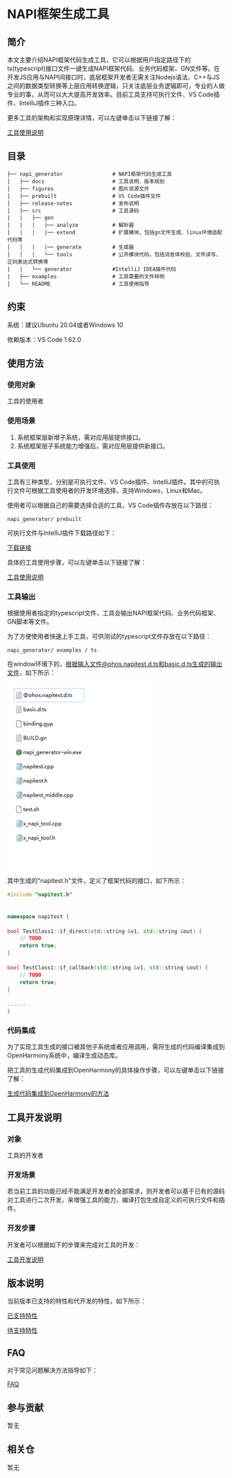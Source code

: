 # NAPI框架生成工具

## 简介
本文主要介绍NAPI框架代码生成工具，它可以根据用户指定路径下的ts(typescript)接口文件一键生成NAPI框架代码、业务代码框架、GN文件等。在开发JS应用与NAPI间接口时，底层框架开发者无需关注Nodejs语法、C++与JS之间的数据类型转换等上层应用转换逻辑，只关注底层业务逻辑即可，专业的人做专业的事，从而可以大大提高开发效率。目前工具支持可执行文件、VS Code插件、IntelliJ插件三种入口。

更多工具的架构和实现原理详情，可以左键单击以下链接了解：

[工具使用说明](https://gitee.com/openharmony-sig/napi_generator/blob/master/docs/INSTRUCTION_ZH.md)

## 目录

	├── napi_generator                # NAPI框架代码生成工具
	│   ├── docs                      # 工具说明、版本规划
	│   ├── figures                   # 图片资源文件
	│   ├── prebuilt                  # VS Code插件文件
	│   ├── release-notes             # 发布说明
	│   ├── src                       # 工具源码
	|   |   ├── gen                  
	│   |   |   ├── analyze           # 解析器
	│   |   |   |── extend            # 扩展模块，包括gn文件生成、linux环境适配代码等
	│   │   |   |── generate          # 生成器
	│   │   |   └── tools             # 公共模块代码，包括消息体校验、文件读写、正则表达式转换等  
	|   |   └── generator             #IntelliJ IDEA插件代码
	|   ├── examples                  # 工具需要的文件样例  
	│   └── README                    # 工具使用指导    

## 约束
系统：建议Ubuntu 20.04或者Windows 10

依赖版本：VS Code 1.62.0

## 使用方法

### 使用对象

工具的使用者

### 使用场景

1) 系统框架层新增子系统，需对应用层提供接口。
2) 系统框架层子系统能力增强后，需对应用层提供新接口。

### 工具使用

工具有三种类型，分别是可执行文件、VS Code插件、IntelliJ插件。其中的可执行文件可根据工具使用者的开发环境选择，支持Windows，Linux和Mac。

使用者可以根据自己的需要选择合适的工具，VS Code插件存放在以下路径：

```
napi_generator/ prebuilt
```

可执行文件与IntelliJ插件下载路径如下：

[下载链接](https://repo.huaweicloud.com/harmonyos/develop_tools/napi_generator/napi_generator_20220319.tart.gz)

具体的工具使用步骤，可以左键单击以下链接了解：

[工具使用说明](https://gitee.com/openharmony-sig/napi_generator/blob/master/docs/INSTRUCTION_ZH.md)

### 工具输出

根据使用者指定的typescript文件，工具会输出NAPI框架代码、业务代码框架、GN脚本等文件。

为了方便使用者快速上手工具，可供测试的typescript文件存放在以下路径：

```
napi_generator/ examples / ts
```

在window环境下的，根据输入文件@ohos.napitest.d.ts和basic.d.ts生成的输出文件，如下所示：

![](./figures/pic-d-ts-transition.png)

其中生成的"napitest.h"文件，定义了框架代码的接口，如下所示：


```c++
#include "napitest.h"


namespace napitest {

bool TestClass1::if_direct(std::string &v1, std::string &out) {
    // TODO
    return true;
}

bool TestClass1::if_callback(std::string &v1, std::string &out) {
    // TODO
    return true;
}

......
}
```

### 代码集成

为了实现工具生成的接口被其他子系统或者应用调用，需将生成的代码编译集成到OpenHarmony系统中，编译生成动态库。

把工具的生成代码集成到OpenHarmony的具体操作步骤，可以左键单击以下链接了解：

[生成代码集成到OpenHarmony的方法](https://gitee.com/openharmony-sig/napi_generator/blob/master/docs/ENSEMBLE_METHOD_ZH.md)

## 工具开发说明

### 对象

工具的开发者

### 开发场景

若当前工具的功能已经不能满足开发者的全部需求，则开发者可以基于已有的源码对工具进行二次开发，来增强工具的能力，编译打包生成自定义的可执行文件和插件。

### 开发步骤

开发者可以根据如下的步骤来完成对工具的开发：

  [工具开发说明](https://gitee.com/openharmony-sig/napi_generator/blob/master/docs/DEVELOP_ZH.md)

## 版本说明

 当前版本已支持的特性和代开发的特性，如下所示：

 [已支持特性](https://gitee.com/openharmony-sig/napi_generator/blob/master/release-notes/napi_generator-1.0.md)

  [待支持特性](https://gitee.com/openharmony-sig/napi_generator/blob/master/docs/ROADMAP_ZH.md)

## FAQ
对于常见问题解决方法指导如下：

  [FAQ](https://gitee.com/openharmony-sig/napi_generator/blob/master/FAQ.md)

## 参与贡献

暂无

## 相关仓

暂无
